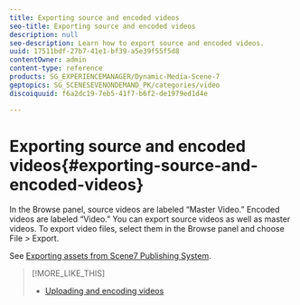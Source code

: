 ```yaml
---
title: Exporting source and encoded videos
seo-title: Exporting source and encoded videos
description: null
seo-description: Learn how to export source and encoded videos.
uuid: 17511bdf-27b7-41e1-bf39-a5e39f55f5d8
contentOwner: admin
content-type: reference
products: SG_EXPERIENCEMANAGER/Dynamic-Media-Scene-7
geptopics: SG_SCENESEVENONDEMAND_PK/categories/video
discoiquuid: f6a2dc19-7eb5-41f7-b6f2-de1979ed1d4e

---
```


# Exporting source and encoded videos{#exporting-source-and-encoded-videos}

In the Browse panel, source videos are labeled “Master Video.” Encoded videos are labeled “Video.” You can export source videos as well as master videos. To export video files, select them in the Browse panel and choose File &gt; Export.

See [Exporting assets from Scene7 Publishing System](exporting-assets-scene7-publishing-system.md#exporting_assets_from_scene7_publishing_system).

>[!MORE_LIKE_THIS]
>
>* [Uploading and encoding videos](uploading-encoding-videos.md#uploading_and_encoding_videos)

